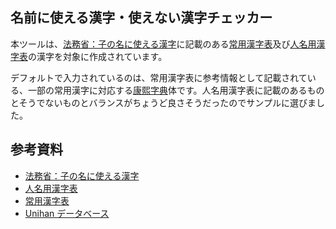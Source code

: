 ## 名前に使える漢字・使えない漢字チェッカー

本ツールは、[法務省：子の名に使える漢字](https://www.moj.go.jp/MINJI/minji86.html)に記載のある[常用漢字表](https://www.bunka.go.jp/kokugo_nihongo/sisaku/joho/joho/kijun/naikaku/pdf/joyokanjihyo_20101130.pdf)及び[人名用漢字表](https://www.moj.go.jp/content/001131003.pdf)の漢字を対象に作成されています。

デフォルトで入力されているのは、常用漢字表に参考情報として記載されている、一部の常用漢字に対応する[康熙字典](https://ja.wikipedia.org/wiki/%E5%BA%B7%E7%86%99%E5%AD%97%E5%85%B8)体です。人名用漢字表に記載のあるものとそうでないものとバランスがちょうど良さそうだったのでサンプルに選びました。

## 参考資料

- [法務省：子の名に使える漢字](https://www.moj.go.jp/MINJI/minji86.html)
- [人名用漢字表](https://www.moj.go.jp/content/001131003.pdf)
- [常用漢字表](https://www.bunka.go.jp/kokugo_nihongo/sisaku/joho/joho/kijun/naikaku/pdf/joyokanjihyo_20101130.pdf)
- [Unihan データベース](https://www.unicode.org/Public/UCD/latest/ucd/)

